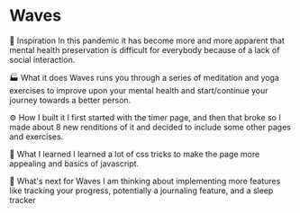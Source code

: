 # Waves
🚀 Inspiration
In this pandemic it has become more and more apparent that mental health preservation is difficult for everybody because of a lack of social interaction.

🏭 What it does
Waves runs you through a series of meditation and yoga exercises to improve upon your mental health and start/continue your journey towards a better person.

⚙️ How I built it
I first started with the timer page, and then that broke so I made about 8 new renditions of it and decided to include some other pages and exercises.

🧠 What I learned
I learned a lot of css tricks to make the page more appealing and basics of javascript.

🔮 What's next for Waves
 I am thinking about implementing more features like tracking your progress, potentially a journaling feature, and a sleep tracker
 
 
 
 
 
 
